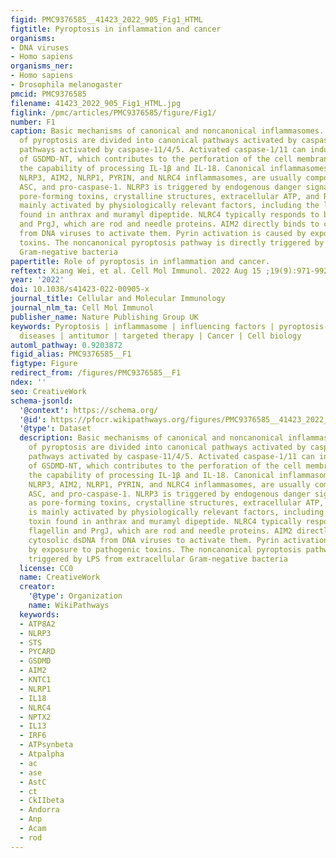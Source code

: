 ```yaml
---
figid: PMC9376585__41423_2022_905_Fig1_HTML
figtitle: Pyroptosis in inflammation and cancer
organisms:
- DNA viruses
- Homo sapiens
organisms_ner:
- Homo sapiens
- Drosophila melanogaster
pmcid: PMC9376585
filename: 41423_2022_905_Fig1_HTML.jpg
figlink: /pmc/articles/PMC9376585/figure/Fig1/
number: F1
caption: Basic mechanisms of canonical and noncanonical inflammasomes. The mechanisms
  of pyroptosis are divided into canonical pathways activated by caspase-1 and noncanonical
  pathways activated by caspase-11/4/5. Activated caspase-1/11 can induce the formation
  of GSDMD-NT, which contributes to the perforation of the cell membrane and enhances
  the capability of processing IL-1β and IL-18. Canonical inflammasomes, including
  NLRP3, AIM2, NLRP1, PYRIN, and NLRC4 inflammasomes, are usually composed of PRR,
  ASC, and pro-caspase-1. NLRP3 is triggered by endogenous danger signals, such as
  pore-forming toxins, crystalline structures, extracellular ATP, and RNA. NLRP1 is
  mainly activated by physiologically relevant factors, including the lethal toxin
  found in anthrax and muramyl dipeptide. NLRC4 typically responds to bacterial flagellin
  and PrgJ, which are rod and needle proteins. AIM2 directly binds to cytosolic dsDNA
  from DNA viruses to activate them. Pyrin activation is caused by exposure to pathogenic
  toxins. The noncanonical pyroptosis pathway is directly triggered by LPS from extracellular
  Gram‐negative bacteria
papertitle: Role of pyroptosis in inflammation and cancer.
reftext: Xiang Wei, et al. Cell Mol Immunol. 2022 Aug 15 ;19(9):971-992.
year: '2022'
doi: 10.1038/s41423-022-00905-x
journal_title: Cellular and Molecular Immunology
journal_nlm_ta: Cell Mol Immunol
publisher_name: Nature Publishing Group UK
keywords: Pyroptosis | inflammasome | influencing factors | pyroptosis-associated
  diseases | antitumor | targeted therapy | Cancer | Cell biology
automl_pathway: 0.9203872
figid_alias: PMC9376585__F1
figtype: Figure
redirect_from: /figures/PMC9376585__F1
ndex: ''
seo: CreativeWork
schema-jsonld:
  '@context': https://schema.org/
  '@id': https://pfocr.wikipathways.org/figures/PMC9376585__41423_2022_905_Fig1_HTML.html
  '@type': Dataset
  description: Basic mechanisms of canonical and noncanonical inflammasomes. The mechanisms
    of pyroptosis are divided into canonical pathways activated by caspase-1 and noncanonical
    pathways activated by caspase-11/4/5. Activated caspase-1/11 can induce the formation
    of GSDMD-NT, which contributes to the perforation of the cell membrane and enhances
    the capability of processing IL-1β and IL-18. Canonical inflammasomes, including
    NLRP3, AIM2, NLRP1, PYRIN, and NLRC4 inflammasomes, are usually composed of PRR,
    ASC, and pro-caspase-1. NLRP3 is triggered by endogenous danger signals, such
    as pore-forming toxins, crystalline structures, extracellular ATP, and RNA. NLRP1
    is mainly activated by physiologically relevant factors, including the lethal
    toxin found in anthrax and muramyl dipeptide. NLRC4 typically responds to bacterial
    flagellin and PrgJ, which are rod and needle proteins. AIM2 directly binds to
    cytosolic dsDNA from DNA viruses to activate them. Pyrin activation is caused
    by exposure to pathogenic toxins. The noncanonical pyroptosis pathway is directly
    triggered by LPS from extracellular Gram‐negative bacteria
  license: CC0
  name: CreativeWork
  creator:
    '@type': Organization
    name: WikiPathways
  keywords:
  - ATP8A2
  - NLRP3
  - STS
  - PYCARD
  - GSDMD
  - AIM2
  - KNTC1
  - NLRP1
  - IL18
  - NLRC4
  - NPTX2
  - IL13
  - IRF6
  - ATPsynbeta
  - Atpalpha
  - ac
  - ase
  - AstC
  - ct
  - CkIIbeta
  - Andorra
  - Anp
  - Acam
  - rod
---
```

